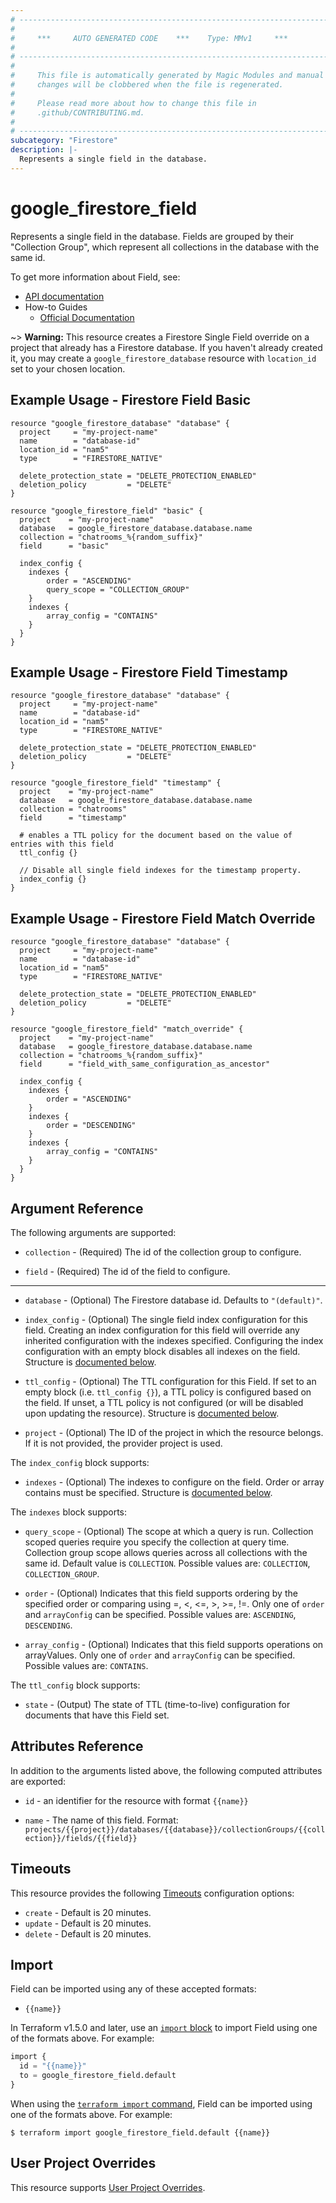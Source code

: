 ```yaml
---
# ----------------------------------------------------------------------------
#
#     ***     AUTO GENERATED CODE    ***    Type: MMv1     ***
#
# ----------------------------------------------------------------------------
#
#     This file is automatically generated by Magic Modules and manual
#     changes will be clobbered when the file is regenerated.
#
#     Please read more about how to change this file in
#     .github/CONTRIBUTING.md.
#
# ----------------------------------------------------------------------------
subcategory: "Firestore"
description: |-
  Represents a single field in the database.
---
```


# google_firestore_field

Represents a single field in the database.
Fields are grouped by their "Collection Group", which represent all collections
in the database with the same id.


To get more information about Field, see:

* [API documentation](https://cloud.google.com/firestore/docs/reference/rest/v1/projects.databases.collectionGroups.fields)
* How-to Guides
    * [Official Documentation](https://cloud.google.com/firestore/docs/query-data/indexing)

~> **Warning:** This resource creates a Firestore Single Field override on a project that
 already has a Firestore database. If you haven't already created it, you may
create a `google_firestore_database` resource with `location_id` set to your
chosen location.

## Example Usage - Firestore Field Basic


```hcl
resource "google_firestore_database" "database" {
  project     = "my-project-name"
  name        = "database-id"
  location_id = "nam5"
  type        = "FIRESTORE_NATIVE"

  delete_protection_state = "DELETE_PROTECTION_ENABLED"
  deletion_policy         = "DELETE"
}

resource "google_firestore_field" "basic" {
  project    = "my-project-name"
  database   = google_firestore_database.database.name
  collection = "chatrooms_%{random_suffix}"
  field      = "basic"

  index_config {
    indexes {
        order = "ASCENDING"
        query_scope = "COLLECTION_GROUP"
    }
    indexes {
        array_config = "CONTAINS"
    }
  }
}
```
## Example Usage - Firestore Field Timestamp


```hcl
resource "google_firestore_database" "database" {
  project     = "my-project-name"
  name        = "database-id"
  location_id = "nam5"
  type        = "FIRESTORE_NATIVE"

  delete_protection_state = "DELETE_PROTECTION_ENABLED"
  deletion_policy         = "DELETE"
}

resource "google_firestore_field" "timestamp" {
  project    = "my-project-name"
  database   = google_firestore_database.database.name
  collection = "chatrooms"
  field      = "timestamp"

  # enables a TTL policy for the document based on the value of entries with this field
  ttl_config {}

  // Disable all single field indexes for the timestamp property.
  index_config {}
}
```
## Example Usage - Firestore Field Match Override


```hcl
resource "google_firestore_database" "database" {
  project     = "my-project-name"
  name        = "database-id"
  location_id = "nam5"
  type        = "FIRESTORE_NATIVE"

  delete_protection_state = "DELETE_PROTECTION_ENABLED"
  deletion_policy         = "DELETE"
}

resource "google_firestore_field" "match_override" {
  project    = "my-project-name"
  database   = google_firestore_database.database.name
  collection = "chatrooms_%{random_suffix}"
  field      = "field_with_same_configuration_as_ancestor"

  index_config {
    indexes {
        order = "ASCENDING"
    }
    indexes {
        order = "DESCENDING"
    }
    indexes {
        array_config = "CONTAINS"
    }
  }
}
```

## Argument Reference

The following arguments are supported:


* `collection` -
  (Required)
  The id of the collection group to configure.

* `field` -
  (Required)
  The id of the field to configure.


- - -


* `database` -
  (Optional)
  The Firestore database id. Defaults to `"(default)"`.

* `index_config` -
  (Optional)
  The single field index configuration for this field.
  Creating an index configuration for this field will override any inherited configuration with the
  indexes specified. Configuring the index configuration with an empty block disables all indexes on
  the field.
  Structure is [documented below](#nested_index_config).

* `ttl_config` -
  (Optional)
  The TTL configuration for this Field. If set to an empty block (i.e. `ttl_config {}`), a TTL policy is configured based on the field. If unset, a TTL policy is not configured (or will be disabled upon updating the resource).
  Structure is [documented below](#nested_ttl_config).

* `project` - (Optional) The ID of the project in which the resource belongs.
    If it is not provided, the provider project is used.


<a name="nested_index_config"></a>The `index_config` block supports:

* `indexes` -
  (Optional)
  The indexes to configure on the field. Order or array contains must be specified.
  Structure is [documented below](#nested_indexes).


<a name="nested_indexes"></a>The `indexes` block supports:

* `query_scope` -
  (Optional)
  The scope at which a query is run. Collection scoped queries require you specify
  the collection at query time. Collection group scope allows queries across all
  collections with the same id.
  Default value is `COLLECTION`.
  Possible values are: `COLLECTION`, `COLLECTION_GROUP`.

* `order` -
  (Optional)
  Indicates that this field supports ordering by the specified order or comparing using =, <, <=, >, >=, !=.
  Only one of `order` and `arrayConfig` can be specified.
  Possible values are: `ASCENDING`, `DESCENDING`.

* `array_config` -
  (Optional)
  Indicates that this field supports operations on arrayValues. Only one of `order` and `arrayConfig` can
  be specified.
  Possible values are: `CONTAINS`.

<a name="nested_ttl_config"></a>The `ttl_config` block supports:

* `state` -
  (Output)
  The state of TTL (time-to-live) configuration for documents that have this Field set.


## Attributes Reference

In addition to the arguments listed above, the following computed attributes are exported:

* `id` - an identifier for the resource with format `{{name}}`

* `name` -
  The name of this field. Format:
  `projects/{{project}}/databases/{{database}}/collectionGroups/{{collection}}/fields/{{field}}`


## Timeouts

This resource provides the following
[Timeouts](https://developer.hashicorp.com/terraform/plugin/sdkv2/resources/retries-and-customizable-timeouts) configuration options:

- `create` - Default is 20 minutes.
- `update` - Default is 20 minutes.
- `delete` - Default is 20 minutes.

## Import


Field can be imported using any of these accepted formats:

* `{{name}}`


In Terraform v1.5.0 and later, use an [`import` block](https://developer.hashicorp.com/terraform/language/import) to import Field using one of the formats above. For example:

```tf
import {
  id = "{{name}}"
  to = google_firestore_field.default
}
```

When using the [`terraform import` command](https://developer.hashicorp.com/terraform/cli/commands/import), Field can be imported using one of the formats above. For example:

```
$ terraform import google_firestore_field.default {{name}}
```

## User Project Overrides

This resource supports [User Project Overrides](https://registry.terraform.io/providers/hashicorp/google/latest/docs/guides/provider_reference#user_project_override).

